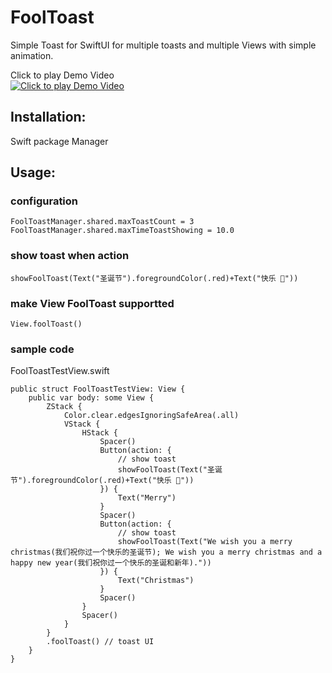 # FoolToast 
Simple Toast for SwiftUI for multiple toasts and multiple Views with simple animation.  
 
Click to play Demo Video  
[![Click to play Demo Video](http://img.youtube.com/vi/ypLRy-jUdcw/0.jpg)](https://www.youtube.com/embed/ypLRy-jUdcw "Click to play Demo Video") 
 
## Installation: 
Swift package Manager   
 
## Usage:  
 
### configuration 
```
FoolToastManager.shared.maxToastCount = 3 
FoolToastManager.shared.maxTimeToastShowing = 10.0 
``` 
### show toast when action
```
showFoolToast(Text("圣诞节").foregroundColor(.red)+Text("快乐 🎄")) 
```
### make View FoolToast supportted
```
View.foolToast() 
```
### sample code 
FoolToastTestView.swift  
```
public struct FoolToastTestView: View {
    public var body: some View {
        ZStack {
            Color.clear.edgesIgnoringSafeArea(.all)
            VStack {
                HStack {
                    Spacer()
                    Button(action: {
                        // show toast
                        showFoolToast(Text("圣诞节").foregroundColor(.red)+Text("快乐 🎄")) 
                    }) {
                        Text("Merry")
                    }
                    Spacer()
                    Button(action: {
                        // show toast
                        showFoolToast(Text("We wish you a merry christmas(我们祝你过一个快乐的圣诞节); We wish you a merry christmas and a happy new year(我们祝你过一个快乐的圣诞和新年)."))
                    }) {
                        Text("Christmas")
                    }
                    Spacer()
                }
                Spacer()
            }
        }
        .foolToast() // toast UI
    }
}
```
